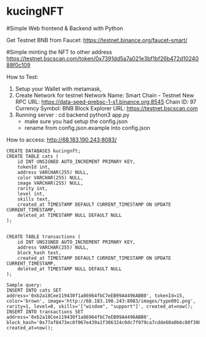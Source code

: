 # kucingNFT

#Simple Web frontend & Backend with Python

Get Testnet BNB from Faucet: https://testnet.binance.org/faucet-smart/


#Simple minting the NFT to other address
https://testnet.bscscan.com/token/0x7391dd5a7a021e3bf1bf26b472d1024088f0c109


How to Test:
1. Setup your Wallet with metamask,
2. Create Network for testnet
    Network Name: Smart Chain - Testnet
    New RPC URL: https://data-seed-prebsc-1-s1.binance.org:8545
    Chain ID: 97
    Currency Symbol: BNB
    Block Explorer URL: https://testnet.bscscan.com
3. Running server :
   cd backend
   python3 app.py
   - make sure you had setup the config.json
   - rename from config.json.example into config.json


How to access: http://68.183.190.243:8083/

```
CREATE DATABASES kucingnft;
CREATE TABLE cats (
    id INT UNSIGNED AUTO_INCREMENT PRIMARY KEY,
    tokenId int,
    address VARCHAR(255) NULL,
    color VARCHAR(255) NULL,
    image VARCHAR(255) NULL,
    rarity int,
    level int,
    skills text,
    created_at TIMESTAMP DEFAULT CURRENT_TIMESTAMP ON UPDATE CURRENT_TIMESTAMP,
    deleted_at TIMESTAMP NULL DEFAULT NULL
);


CREATE TABLE transactions (
    id INT UNSIGNED AUTO_INCREMENT PRIMARY KEY,
    address VARCHAR(255) NULL,
    block_hash text,
    created_at TIMESTAMP DEFAULT CURRENT_TIMESTAMP ON UPDATE CURRENT_TIMESTAMP,
    deleted_at TIMESTAMP NULL DEFAULT NULL
);

Sample query:
INSERT INTO cats SET address='0xb2a18Cee119430f1a86964fbC7eEB99A4496ABB0', tokenId=15, color='brown', image='http://68.183.190.243:8083/images/type001.png', rarity=1, level=0, skills='["wisdom", "support"]', created_at=now();
INSERT INTO transactions SET address='0xb2a18Cee119430f1a86964fbC7eEB99A4496ABB0', block_hash='0x77af8473ec8f067e439a1f306324c0dc7f979ca7cdde60a0b6c80f3082eb4603', created_at=now();
```